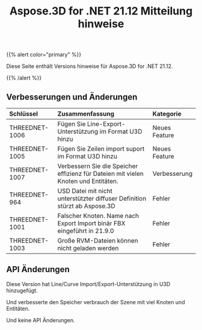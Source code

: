 ﻿---
title: Aspose.3D for .NET 21.12 Mitteilung hinweise
type: docs
weight: 1
url: /de/net/aspose-3d-for-net-21-12-release-notes/
---
{{% alert color="primary" %}}

Diese Seite enthält Versions hinweise für Aspose.3D for .NET 21.12.

{{% /alert %}}
## **Verbesserungen und Änderungen**

|**Schlüssel**|**Zusammenfassung**|**Kategorie**|
|:- |:- |:- |
|THREEDNET-1006 |Fügen Sie Line-Export-Unterstützung im Format U3D hinzu|Neues Feature|
|THREEDNET-1005 |Fügen Sie Zeilen import suport im Format U3D hinzu|Neues Feature|
|THREEDNET-1007 |Verbessern Sie die Speicher effizienz für Dateien mit vielen Knoten und Entitäten.|Verbesserung|
|THREEDNET-964  |USD Datei mit nicht unterstützter diffuser Definition stürzt ab Aspose.3D|Fehler|
|THREEDNET-1001 |Falscher Knoten. Name nach Export Import binär FBX eingeführt in 21.9.0|Fehler|
|THREEDNET-1003 |Große RVM-Dateien können nicht geladen werden|Fehler|



## API Änderungen ##

Diese Version hat Line/Curve Import/Export-Unterstützung in U3D hinzugefügt.

Und verbesserte den Speicher verbrauch der Szene mit viel Knoten und Entitäten.

Und keine API Änderungen.